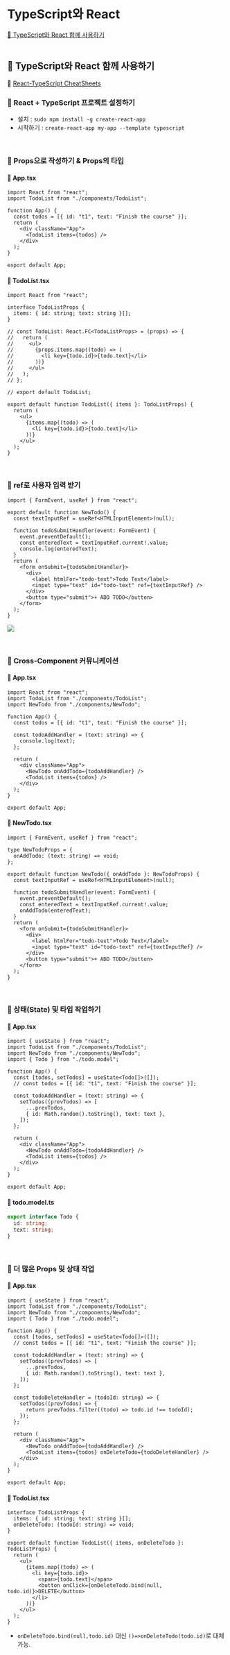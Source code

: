 # TypeScript와 React

[📌 TypeScript와 React 함께 사용하기](#-typescript와-react-함께-사용하기)<br>
<br>

## 📌 TypeScript와 React 함께 사용하기

🔗 [React-TypeScript CheatSheets](https://github.com/typescript-cheatsheets/react#reacttypescript-cheatsheets)

### 📖 React + TypeScript 프로젝트 설정하기

- 설치 : `sudo npm install -g create-react-app`
- 시작하기 : `create-react-app my-app --template typescript`

<br>

### 📖 Props으로 작성하기 & Props의 타입

#### 💎 App.tsx

```tsx
import React from "react";
import TodoList from "./components/TodoList";

function App() {
  const todos = [{ id: "t1", text: "Finish the course" }];
  return (
    <div className="App">
      <TodoList items={todos} />
    </div>
  );
}

export default App;
```

#### 💎 TodoList.tsx

```tsx
import React from "react";

interface TodoListProps {
  items: { id: string; text: string }[];
}

// const TodoList: React.FC<TodoListProps> = (props) => {
//   return (
//     <ul>
//       {props.items.map((todo) => (
//         <li key={todo.id}>{todo.text}</li>
//       ))}
//     </ul>
//   );
// };

// export default TodoList;

export default function TodoList({ items }: TodoListProps) {
  return (
    <ul>
      {items.map((todo) => (
        <li key={todo.id}>{todo.text}</li>
      ))}
    </ul>
  );
}
```

<br>

### 📖 ref로 사용자 입력 받기

```tsx
import { FormEvent, useRef } from "react";

export default function NewTodo() {
  const textInputRef = useRef<HTMLInputElement>(null);

  function todoSubmitHandler(event: FormEvent) {
    event.preventDefault();
    const enteredText = textInputRef.current!.value;
    console.log(enteredText);
  }
  return (
    <form onSubmit={todoSubmitHandler}>
      <div>
        <label htmlFor="todo-text">Todo Text</label>
        <input type="text" id="todo-text" ref={textInputRef} />
      </div>
      <button type="submit">+ ADD TODO</button>
    </form>
  );
}
```

![](./useRef.png)

<br>

### 📖 Cross-Component 커뮤니케이션

#### 💎 App.tsx

```tsx
import React from "react";
import TodoList from "./components/TodoList";
import NewTodo from "./components/NewTodo";

function App() {
  const todos = [{ id: "t1", text: "Finish the course" }];

  const todoAddHandler = (text: string) => {
    console.log(text);
  };

  return (
    <div className="App">
      <NewTodo onAddTodo={todoAddHandler} />
      <TodoList items={todos} />
    </div>
  );
}

export default App;
```

#### 💎 NewTodo.tsx

```tsx
import { FormEvent, useRef } from "react";

type NewTodoProps = {
  onAddTodo: (text: string) => void;
};

export default function NewTodo({ onAddTodo }: NewTodoProps) {
  const textInputRef = useRef<HTMLInputElement>(null);

  function todoSubmitHandler(event: FormEvent) {
    event.preventDefault();
    const enteredText = textInputRef.current!.value;
    onAddTodo(enteredText);
  }
  return (
    <form onSubmit={todoSubmitHandler}>
      <div>
        <label htmlFor="todo-text">Todo Text</label>
        <input type="text" id="todo-text" ref={textInputRef} />
      </div>
      <button type="submit">+ ADD TODO</button>
    </form>
  );
}
```

<br>

### 📖 상태(State) 및 타입 작업하기

#### 💎 App.tsx

```tsx
import { useState } from "react";
import TodoList from "./components/TodoList";
import NewTodo from "./components/NewTodo";
import { Todo } from "./todo.model";

function App() {
  const [todos, setTodos] = useState<Todo[]>([]);
  // const todos = [{ id: "t1", text: "Finish the course" }];

  const todoAddHandler = (text: string) => {
    setTodos((prevTodos) => [
      ...prevTodos,
      { id: Math.random().toString(), text: text },
    ]);
  };

  return (
    <div className="App">
      <NewTodo onAddTodo={todoAddHandler} />
      <TodoList items={todos} />
    </div>
  );
}

export default App;
```

#### 💎 todo.model.ts

```ts
export interface Todo {
  id: string;
  text: string;
}
```

<br>

### 📖 더 많은 Props 및 상태 작업

#### 💎 App.tsx

```tsx
import { useState } from "react";
import TodoList from "./components/TodoList";
import NewTodo from "./components/NewTodo";
import { Todo } from "./todo.model";

function App() {
  const [todos, setTodos] = useState<Todo[]>([]);
  // const todos = [{ id: "t1", text: "Finish the course" }];

  const todoAddHandler = (text: string) => {
    setTodos((prevTodos) => [
      ...prevTodos,
      { id: Math.random().toString(), text: text },
    ]);
  };

  const todoDeleteHandler = (todoId: string) => {
    setTodos((prevTodos) => {
      return prevTodos.filter((todo) => todo.id !== todoId);
    });
  };

  return (
    <div className="App">
      <NewTodo onAddTodo={todoAddHandler} />
      <TodoList items={todos} onDeleteTodo={todoDeleteHandler} />
    </div>
  );
}

export default App;
```

#### 💎 TodoList.tsx

```tsx
interface TodoListProps {
  items: { id: string; text: string }[];
  onDeleteTodo: (todoId: string) => void;
}

export default function TodoList({ items, onDeleteTodo }: TodoListProps) {
  return (
    <ul>
      {items.map((todo) => (
        <li key={todo.id}>
          <span>{todo.text}</span>
          <button onClick={onDeleteTodo.bind(null, todo.id)}>DELETE</button>
        </li>
      ))}
    </ul>
  );
}
```

- `onDeleteTodo.bind(null,todo.id)` 대신 `()=>onDeleteTodo(todo.id)`로 대체 가능.
